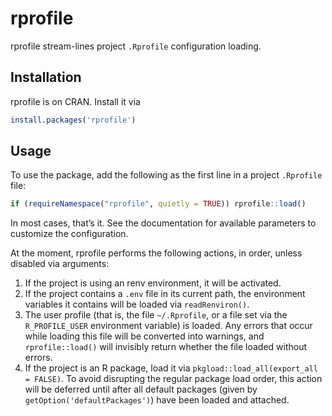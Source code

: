 # rprofile

<span class="pkg">rprofile</span> stream-lines project `.Rprofile` configuration loading.

## Installation

<span class="pkg">rprofile</span> is on CRAN. Install it via

```r
install.packages('rprofile')
```

## Usage

To use the package, add the following as the first line in a project `.Rprofile` file:

```r
if (requireNamespace("rprofile", quietly = TRUE)) rprofile::load()
```

In most cases, that’s it. See the documentation for available parameters to customize the configuration.

At the moment, <span class="pkg">rprofile</span> performs the following actions, in order, unless disabled via arguments:

1. If the project is using an <span class="pkg">renv</span> environment, it will be activated.
2. If the project contains a `.env` file in its current path, the environment variables it contains will be loaded via `readRenviron()`.
3. The user profile (that is, the file `~/.Rprofile`, or a file set via the `R_PROFILE_USER` environment variable) is loaded. Any errors that occur while loading this file will be converted into warnings, and `rprofile::load()` will invisibly return whether the file loaded without errors.
4. If the project is an R package, load it via `pkgload::load_all(export_all = FALSE)`. To avoid disrupting the regular package load order, this action will be deferred until after all default packages (given by `getOption('defaultPackages')`) have been loaded and attached.
